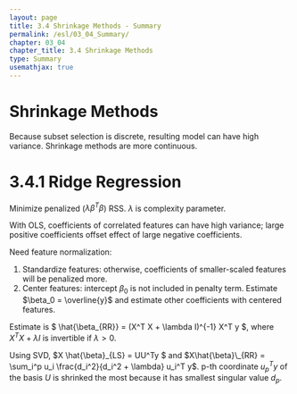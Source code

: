 ```yaml
---
layout: page
title: 3.4 Shrinkage Methods - Summary
permalink: /esl/03_04_Summary/
chapter: 03_04
chapter_title: 3.4 Shrinkage Methods
type: Summary
usemathjax: true
---
```


# Shrinkage Methods

Because subset selection is discrete, resulting model can have high variance. Shrinkage methods are more continuous.

# 3.4.1 Ridge Regression

Minimize penalized  ($\lambda \beta^T \beta$) RSS. $\lambda$ is complexity parameter.

With OLS, coefficients of correlated features can have high variance; large positive coefficients offset effect of large negative coefficients.

Need feature normalization:
1. Standardize features: otherwise, coefficients of smaller-scaled features will be penalized more.
2. Center features: intercept $\beta_0$ is not included in penalty term. Estimate $\beta_0 = \overline{y}$ and estimate other coefficients with centered features.

Estimate is $ \hat{\beta_{RR}} = (X^T X + \lambda I)^{-1} X^T y $, where $X^T X + \lambda I$ is invertible if $\lambda > 0$.

Using SVD, $X \hat{\beta}\_{LS} = UU^Ty $ and $X\hat{\beta}\_{RR} = \sum_i^p u_i \frac{d_i^2}{d_i^2 + \lambda} u_i^T y$. p-th coordinate $u_p^T y$ of the basis $U$ is shrinked the most because it has smallest singular value $d_p$. 



